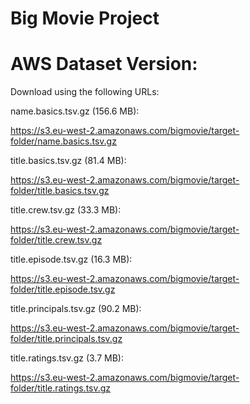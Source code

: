 # Big Movie Project


# AWS Dataset Version:
Download using the following URLs:

name.basics.tsv.gz (156.6 MB):

https://s3.eu-west-2.amazonaws.com/bigmovie/target-folder/name.basics.tsv.gz

title.basics.tsv.gz (81.4 MB):

https://s3.eu-west-2.amazonaws.com/bigmovie/target-folder/title.basics.tsv.gz

title.crew.tsv.gz (33.3 MB):

https://s3.eu-west-2.amazonaws.com/bigmovie/target-folder/title.crew.tsv.gz

title.episode.tsv.gz (16.3 MB):

https://s3.eu-west-2.amazonaws.com/bigmovie/target-folder/title.episode.tsv.gz

title.principals.tsv.gz (90.2 MB):

https://s3.eu-west-2.amazonaws.com/bigmovie/target-folder/title.principals.tsv.gz

title.ratings.tsv.gz (3.7 MB):

https://s3.eu-west-2.amazonaws.com/bigmovie/target-folder/title.ratings.tsv.gz